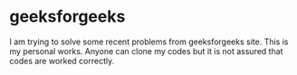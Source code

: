 # geeksforgeeks
I am trying to solve some recent problems from geeksforgeeks site.
This is my personal works. Anyone can clone my codes but it is not
assured that codes are worked correctly.
